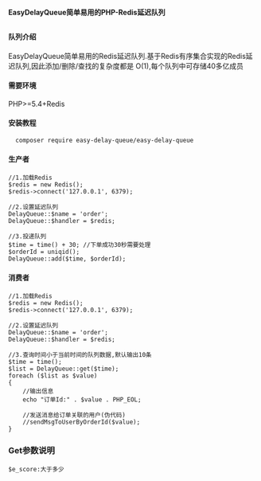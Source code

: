 <p><h4>EasyDelayQueue简单易用的PHP-Redis延迟队列</h4></p>

## <h4 style="text-align:left">  队列介绍 </h4>
<p>EasyDelayQueue简单易用的Redis延迟队列.基于Redis有序集合实现的Redis延迟队列,因此添加/删除/查找的复杂度都是 O(1),每个队列中可存储40多亿成员</p>

#### 需要环境
PHP>=5.4+Redis


#### 安装教程

~~~
  composer require easy-delay-queue/easy-delay-queue
~~~

#### 生产者
~~~
//1.加载Redis
$redis = new Redis();
$redis->connect('127.0.0.1', 6379);

//2.设置延迟队列
DelayQueue::$name = 'order';
DelayQueue::$handler = $redis;

//3.投递队列
$time = time() + 30; //下单成功30秒需要处理
$orderId = uniqid();
DelayQueue::add($time, $orderId);
~~~

#### 消费者
~~~
//1.加载Redis
$redis = new Redis();
$redis->connect('127.0.0.1', 6379);

//2.设置延迟队列
DelayQueue::$name = 'order';
DelayQueue::$handler = $redis;

//3.查询时间小于当前时间的队列数据,默认输出10条
$time = time();
$list = DelayQueue::get($time);
foreach ($list as $value)
{
    //输出信息
    echo "订单Id:" . $value . PHP_EOL;

    //发送消息给订单关联的用户(伪代码)
    //sendMsgToUserByOrderId($value);
}
~~~
### Get参数说明
~~~
$e_score:大于多少
~~~
